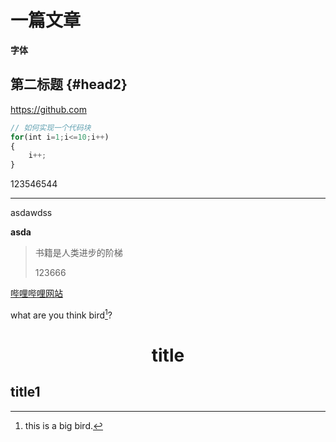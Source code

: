 # 一篇文章

**字体**

## 第二标题 {#head2}

 <https://github.com>

``` js
// 如何实现一个代码块
for(int i=1;i<=10;i++)
{
	i++;
}
```

123546544

-------

asdawdss

**asda**

> 书籍是人类进步的阶梯 
>
> 123666

[哔哩哔哩网站](https://bilibili.com)



what are you think bird[^big]?



[^big]:this is a big bird.

#  <center> title </center>

## title1



